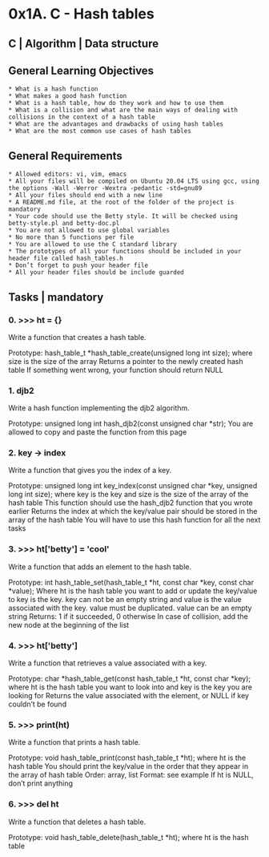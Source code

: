 # 0x1A. C - Hash tables

## C | Algorithm | Data structure

## General Learning Objectives

	* What is a hash function
	* What makes a good hash function
	* What is a hash table, how do they work and how to use them
	* What is a collision and what are the main ways of dealing with collisions in the context of a hash table
	* What are the advantages and drawbacks of using hash tables
	* What are the most common use cases of hash tables

## General Requirements

	* Allowed editors: vi, vim, emacs
	* All your files will be compiled on Ubuntu 20.04 LTS using gcc, using the options -Wall -Werror -Wextra -pedantic -std=gnu89
	* All your files should end with a new line
	* A README.md file, at the root of the folder of the project is mandatory
	* Your code should use the Betty style. It will be checked using betty-style.pl and betty-doc.pl
	* You are not allowed to use global variables
	* No more than 5 functions per file
	* You are allowed to use the C standard library
	* The prototypes of all your functions should be included in your header file called hash_tables.h
	* Don’t forget to push your header file
	* All your header files should be include guarded

## Tasks | mandatory

### 0. >>> ht = {}

Write a function that creates a hash table.

Prototype: hash_table_t *hash_table_create(unsigned long int size);
where size is the size of the array
Returns a pointer to the newly created hash table
If something went wrong, your function should return NULL

### 1. djb2

Write a hash function implementing the djb2 algorithm.

Prototype: unsigned long int hash_djb2(const unsigned char *str);
You are allowed to copy and paste the function from this page

### 2. key -> index

Write a function that gives you the index of a key.

Prototype: unsigned long int key_index(const unsigned char *key, unsigned long int size);
where key is the key
and size is the size of the array of the hash table
This function should use the hash_djb2 function that you wrote earlier
Returns the index at which the key/value pair should be stored in the array of the hash table
You will have to use this hash function for all the next tasks

### 3. >>> ht['betty'] = 'cool'

Write a function that adds an element to the hash table.

Prototype: int hash_table_set(hash_table_t *ht, const char *key, const char *value);
Where ht is the hash table you want to add or update the key/value to
key is the key. key can not be an empty string
and value is the value associated with the key. value must be duplicated. value can be an empty string
Returns: 1 if it succeeded, 0 otherwise
In case of collision, add the new node at the beginning of the list

### 4. >>> ht['betty']

Write a function that retrieves a value associated with a key.

Prototype: char *hash_table_get(const hash_table_t *ht, const char *key);
where ht is the hash table you want to look into
and key is the key you are looking for
Returns the value associated with the element, or NULL if key couldn’t be found

### 5. >>> print(ht)

Write a function that prints a hash table.

Prototype: void hash_table_print(const hash_table_t *ht);
where ht is the hash table
You should print the key/value in the order that they appear in the array of hash table
Order: array, list
Format: see example
If ht is NULL, don’t print anything

### 6. >>> del ht

Write a function that deletes a hash table.

Prototype: void hash_table_delete(hash_table_t *ht);
where ht is the hash table
